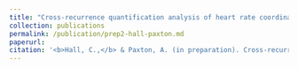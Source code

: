```yaml
---
title: "Cross-recurrence quantification analysis of heart rate coordination between friends and strangers during yoga."
collection: publications
permalink: /publication/prep2-hall-paxton.md
paperurl:
citation: '<b>Hall, C.,</b> & Paxton, A. (in preparation). Cross-recurrence quantification analysis of heart rate coordination between friends and strangers during yoga.'
---
```


